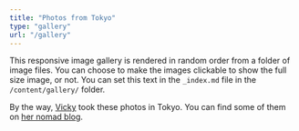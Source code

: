 ```yaml
---
title: "Photos from Tokyo"
type: "gallery"
url: "/gallery"
---
```


This responsive image gallery is rendered in random order from a folder of image files. You can choose to make the images clickable to show the full size image, or not. You can set this text in the `_index.md` file in the `/content/gallery/` folder.

By the way, [Vicky](https://vickylai.com) took these photos in Tokyo. You can find some of them on [her nomad blog](https://heronebag.com).
